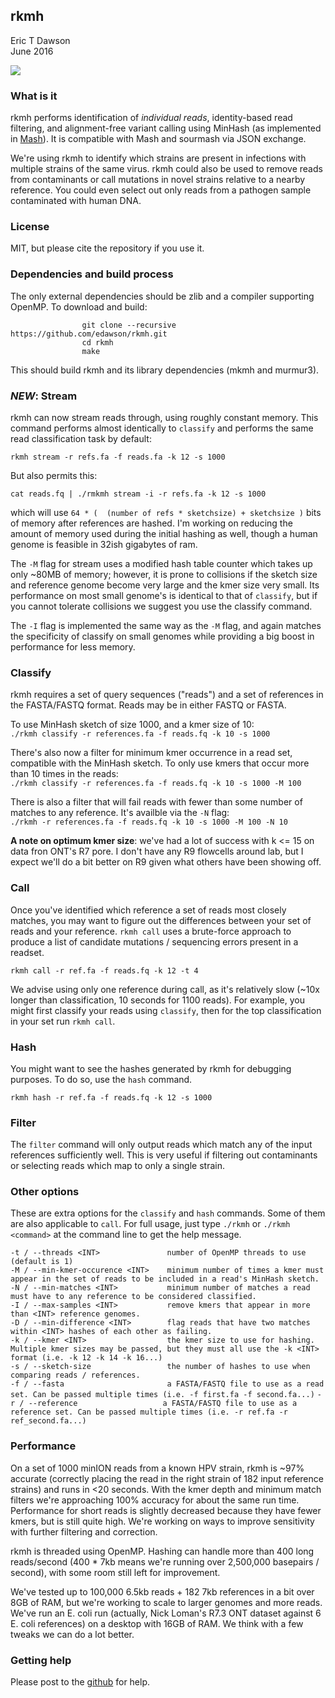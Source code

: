 rkmh
--------------------------------------------
Eric T Dawson  
June 2016


[![](https://images.microbadger.com/badges/image/erictdawson/rkmh.svg)](https://microbadger.com/images/erictdawson/rkmh "Get your own image badge on microbadger.com")

### What is it
rkmh performs identification of *individual reads*, identity-based read filtering, and alignment-free variant calling
using MinHash (as implemented in [Mash](https://github.com/marbl/Mash)). It is compatible with Mash and sourmash via JSON exchange.


We're using rkmh to identify which strains are present in infections with multiple strains of the same virus.
rkmh could also be used to remove reads from contaminants or call mutations in novel strains relative to a nearby reference.
You could even select out only reads from a pathogen sample contaminated with human DNA.

### License
MIT, but please cite the repository if you use it.

### Dependencies and build process
The only external dependencies should be zlib and a compiler supporting OpenMP. To download and build:  

                    git clone --recursive https://github.com/edawson/rkmh.git  
                    cd rkmh  
                    make  

This should build rkmh and its library dependencies (mkmh and murmur3).


### *NEW*: Stream
rkmh can now stream reads through, using roughly constant memory.
This command performs almost identically to `classify` and performs the same read classification task by default:

```rkmh stream -r refs.fa -f reads.fa -k 12 -s 1000```  


But also permits this:  

```cat reads.fq | ./rmkmh stream -i -r refs.fa -k 12 -s 1000```  

which will use `64 * (  (number of refs * sketchsize) + sketchsize )` bits of memory after references are hashed. I'm working on
reducing the amount of memory used during the initial hashing as well, though a human genome is feasible in 32ish gigabytes of ram.

The `-M` flag for stream uses a modified hash table counter which takes up only ~80MB of memory; however, it is prone to collisions if the
sketch size and reference genome become very large and the kmer size very small. Its performance on most small genome's is identical to that
of `classify`, but if you cannot tolerate collisions we suggest you use the classify command.

The `-I` flag is implemented the same way as the `-M` flag, and again matches the specificity of classify on small genomes while providing
a big boost in performance for less memory.


### Classify 
rkmh requires a set of query sequences ("reads") and a set of references in the FASTA/FASTQ format. Reads may be in either FASTQ or FASTA.


To use MinHash sketch of size 1000, and a kmer size of 10:  
```./rkmh classify -r references.fa -f reads.fq -k 10 -s 1000```

There's also now a filter for minimum kmer occurrence in a read set, compatible with the MinHash sketch.
To only use kmers that occur more than 10 times in the reads:  
```./rkmh classify -r references.fa -f reads.fq -k 10 -s 1000 -M 100```

There is also a filter that will fail reads with fewer than some number of matches to any reference.
It's availble via the `-N` flag:  
```./rkmh -r references.fa -f reads.fq -k 10 -s 1000 -M 100 -N 10```


**A note on optimum kmer size**: we've had a lot of success with k <= 15 on data fron ONT's R7 pore. I don't have any R9 flowcells around lab, but 
I expect we'll do a bit better on R9 given what others have been showing off.

### Call
Once you've identified which reference a set of reads most closely matches, you may want to figure out the differences between your set of reads
and your reference. `rkmh call` uses a brute-force approach to produce a list of candidate mutations / sequencing errors present in a readset.

```rkmh call -r ref.fa -f reads.fq -k 12 -t 4```  

We advise using only one reference during call, as it's relatively slow (~10x longer than classification, 10 seconds for 1100 reads). For example, you might first classify your reads using `classify`, then
for the top classification in your set run `rkmh call`.

### Hash
You might want to see the hashes generated by rkmh for debugging purposes. To do so, use the `hash` command.

```rkmh hash -r ref.fa -f reads.fq -k 12 -s 1000``` 

### Filter
The `filter` command will only output reads which match any of the input references sufficiently well. This is very useful if filtering
out contaminants or selecting reads which map to only a single strain.


### Other options
These are extra options for the `classify` and `hash` commands. Some of them are also applicable to `call`. For full usage, just
type `./rkmh` or `./rkmh <command>` at the command line to get the help message.


```-t / --threads <INT>               number of OpenMP threads to use (default is 1)```  
```-M / --min-kmer-occurence <INT>    minimum number of times a kmer must appear in the set of reads to be included in a read's MinHash sketch.```  
```-N / --min-matches <INT>           minimum number of matches a read must have to any reference to be considered classified.```  
```-I / --max-samples <INT>           remove kmers that appear in more than <INT> reference genomes.```  
```-D / --min-difference <INT>        flag reads that have two matches within <INT> hashes of each other as failing.```   
```-k / --kmer <INT>                  the kmer size to use for hashing. Multiple kmer sizes may be passed, but they must all use the -k <INT> format (i.e. -k 12 -k 14 -k 16...)```   
```-s / --sketch-size                 the number of hashes to use when comparing reads / references.```    
```-f / --fasta                       a FASTA/FASTQ file to use as a read set. Can be passed multiple times (i.e. -f first.fa -f second.fa...)``` 
```-r / --reference                   a FASTA/FASTQ file to use as a reference set. Can be passed multiple times (i.e. -r ref.fa -r ref_second.fa...)```   



### Performance
On a set of 1000 minION reads from a known HPV strain, rkmh is ~97% accurate (correctly placing the read in the right strain
of 182 input reference strains) and runs in <20 seconds. With the kmer depth and minimum match filters we're approaching 100% accuracy for about the same run time.
Performance for short reads is slightly decreased because they have fewer kmers, but is still quite high.
We're working on ways to improve sensitivity with further filtering and correction.


rkmh is threaded using OpenMP. Hashing can handle more than 400 long reads/second (400 * 7kb means we're running over 2,500,000 basepairs / second), with some room still left for improvement.


We've tested up to 100,000 6.5kb reads + 182 7kb references in a bit over 8GB of RAM, but we're working to scale to larger genomes and more reads. We've run an E. coli
run (actually, Nick Loman's R7.3 ONT dataset against 6 E. coli references) on a desktop with 16GB of RAM. We think with a few tweaks we can do a lot better.


### Getting help
Please post to the [github](https://github.com/edawson/rkmh.git) for help.

